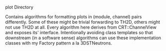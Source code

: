 plot Directory

Contains algorithms for formatting plots in (module, channel) pairs differently.  Some of these 
might be trivial forwarding to TH2D, others might not use TH2D at all.  Every algorithm here derives 
from CRT::ChannelView and exposes its' interface.  Intentionally avoiding class templates so that 
downstream (in a software sense) algorithms can use these implementation classes with my Factory 
pattern a la 3DSTNeutrons.  
